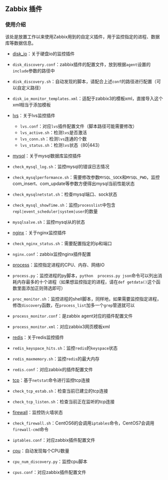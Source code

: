 ## Zabbix 插件

### 使用介绍

该处是放置工作以来使用Zabbix用到的自定义插件，用于监控指定的进程、数据库等数据信息。

- [disk_io](https://github.com/Polaris0112/Ops-Tools/tree/master/zabbix_plugins/disk_io)：关于硬盘io的监控插件
 - `disk_discovery.conf`：zabbix插件的配置文件，放到根据`agent`设置的`include`参数的路径中
 - `disk_discovery.sh`：自动发现的脚本，请配合上述`conf`的路径进行配置（可以自定义路径）
 - `disk_io_monitor_templates.xml`：适配于zabbix3的模板xml，直接导入这个xml相当于添加模板

- [lvs](https://github.com/Polaris0112/Ops-Tools/tree/master/zabbix_plugins/lvs)：关于lvs监控插件
  - `lvs.conf`：对应`lvs`插件配置文件（脚本路径可能需要修改）
  - `lvs_active.sh`：检测`lvs`是否激活
  - `lvs_conn.sh`：检测`lvs`连通的个数
  - `lvs_status.sh`：检测`lvs`状态（80|443）

-  [mysql](https://github.com/Polaris0112/Ops-Tools/tree/master/zabbix_plugins/mysql)：关于mysql数据库监控插件
  -  `check_mysql_log.sh`：监控mysql的错误日志情况
  -  `check_mysqlperformance.sh`：需要修改参数`MYSQL_SOCK`和`MYSQL_PWD`，监控com_insert、com_update等参数方便得出mysql当前性能状态
  -  `check_mysqlnetstat.sh`：检查mysql端口、sock状态
  -  `check_mysql_showTime.sh`：监控`processlist`中包含`repl|event_scheduler|system|user`的数量
  -  `mysqlsalve.sh`：监控mysql从的状态

-  [nginx](https://github.com/Polaris0112/Ops-Tools/tree/master/zabbix_plugins/nginx)：关于nginx监控插件
  -  `check_nginx_status.sh`：需要配置指定的ip和端口
  -  `nginx.conf`：zabbix监控nginx插件配置

-  [process](https://github.com/Polaris0112/Ops-Tools/tree/master/zabbix_plugins/process)：监控指定进程的CPU、内存、网络IO
  -  `process.py`：监控进程的py脚本，`python  process.py json`命令可以列出消耗内存最多的十个进程（如果想监控指定的进程，请在`def getdata()`这个函数里面添加正则筛选即可）
  -  `proc_monitor.sh`：监控进程的shell脚本，同样地，如果需要监控指定进程，修改`discovery`函数，在`process_list`加多一个`grep`管道就可以
  -  `process_monitor.conf`：是zabbix agent对应的插件配置文件
  -  `process_monitor.xml`：对应zabbix3网页模板xml

-  [redis](https://github.com/Polaris0112/Ops-Tools/tree/master/zabbix_plugins/redis)：关于redis监控插件
  -  `redis_keyspace_hits.sh`：监控`redis`的`keyspace`状态
  -  `redis_maxmemory.sh`：监控`redis`的最大内存
  -  `redis.conf`：对应zabbix的插件配置文件

-  [tcp](https://github.com/Polaris0112/Ops-Tools/tree/master/zabbix_plugins/tcp)：基于`netstat`命令进行监控tcp连接
  -  `check_tcp_estab.sh`：检查当前已建立的tcp连接
  -  `check_tcp_listen.sh`：检查当前正在监听的tcp连接

-  [firewall](https://github.com/Polaris0112/Ops-Tools/tree/master/zabbix_plugins/firewall)：监控防火墙状态
  -  `check_firewall.sh`：CentOS6的会调用`iptables`命令，CentOS7会调用`firewall-cmd`命令
  -  `iptables.conf`：对应zabbix插件配置文件

-  [cpu](https://github.com/Polaris0112/Ops-Tools/tree/master/zabbix_plugins/cpu)：自动发现每个CPU数量
  -  `cpu_num_discovery.py`：监控cpu脚本
  -  `cpus.conf`：对应zabbix插件配置文件




